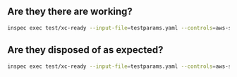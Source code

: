 

## Are they there are working?
```bash
inspec exec test/xc-ready --input-file=testparams.yaml --controls=aws-site-online azure-site-online discovery-publishing
```

## Are they disposed of as expected?
```bash
inspec exec test/xc-ready --input-file=testparams.yaml --controls=aws-site-does-not-exist azure-site-does-not-exist discovery-does-not-exists
```